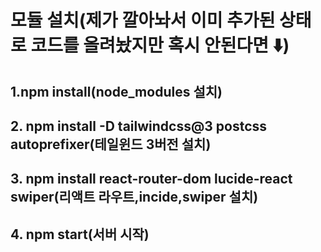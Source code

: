 # 모듈 설치(제가 깔아놔서 이미 추가된 상태로 코드를 올려놨지만 혹시 안된다면 ⬇️)
## 1.npm install(node_modules 설치)
## 2. npm install -D tailwindcss@3 postcss autoprefixer(테일윈드 3버전 설치)
## 3. npm install react-router-dom lucide-react swiper(리액트 라우트,incide,swiper 설치)
## 4. npm start(서버 시작)

